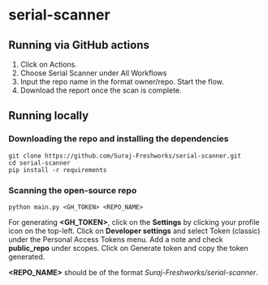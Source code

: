 # serial-scanner

## Running via GitHub actions

1. Click on Actions.
2. Choose Serial Scanner under All Workflows
3. Input the repo name in the format owner/repo. Start the flow. 
4. Download the report once the scan is complete. 

## Running locally
### Downloading the repo and installing the dependencies
```
git clone https://github.com/Suraj-Freshworks/serial-scanner.git
cd serial-scanner
pip install -r requirements
```

### Scanning the open-source repo
```
python main.py <GH_TOKEN> <REPO_NAME>
```

For generating **<GH_TOKEN>**, click on the **Settings** by clicking your profile icon on the top-left. Click on **Developer settings** and select Token (classic) under the Personal Access Tokens menu. Add a note and check **public_repo** under scopes. Click on Generate token and copy the token generated. 

**<REPO_NAME>** should be of the format _Suraj-Freshworks/serial-scanner_.

